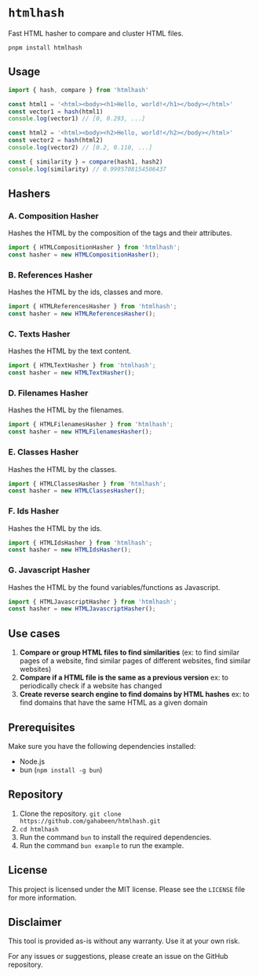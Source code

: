 # `htmlhash`

Fast HTML hasher to compare and cluster HTML files.

`pnpm install htmlhash`

## Usage

```ts
import { hash, compare } from 'htmlhash'

const html1 = '<html><body><h1>Hello, world!</h1></body></html>'
const vector1 = hash(html1)
console.log(vector1) // [0, 0.293, ...]

const html2 = '<html><body><h2>Hello, world!</h2></body></html>'
const vector2 = hash(html2)
console.log(vector2) // [0.2, 0.110, ...]

const { similarity } = compare(hash1, hash2)
console.log(similarity) // 0.9995708154506437
```

## Hashers

### A. **Composition Hasher**

Hashes the HTML by the composition of the tags and their attributes.

```ts
import { HTMLCompositionHasher } from 'htmlhash';
const hasher = new HTMLCompositionHasher();
```

### B. **References Hasher**

Hashes the HTML by the ids, classes and more.

```ts
import { HTMLReferencesHasher } from 'htmlhash';
const hasher = new HTMLReferencesHasher();
```

### C. **Texts Hasher**

Hashes the HTML by the text content.

```ts
import { HTMLTextHasher } from 'htmlhash';
const hasher = new HTMLTextHasher();
```


### D. **Filenames Hasher**

Hashes the HTML by the filenames.

```ts
import { HTMLFilenamesHasher } from 'htmlhash';
const hasher = new HTMLFilenamesHasher();
```

### E. **Classes Hasher**

Hashes the HTML by the classes.

```ts
import { HTMLClassesHasher } from 'htmlhash';
const hasher = new HTMLClassesHasher();
```

### F. **Ids Hasher**

Hashes the HTML by the ids.

```ts
import { HTMLIdsHasher } from 'htmlhash';
const hasher = new HTMLIdsHasher();
```

### G. **Javascript Hasher**

Hashes the HTML by the found variables/functions as Javascript.

```ts
import { HTMLJavascriptHasher } from 'htmlhash';
const hasher = new HTMLJavascriptHasher();
```

## Use cases

1. **Compare or group HTML files to find similarities** (ex: to find similar pages of a website, find similar pages of different websites, find similar websites)
2. **Compare if a HTML file is the same as a previous version**
   ex: to periodically check if a website has changed
3. **Create reverse search engine to find domains by HTML hashes**
   ex: to find domains that have the same HTML as a given domain

## Prerequisites

Make sure you have the following dependencies installed:

-   Node.js
-   bun (`npm install -g bun`)

## Repository

1. Clone the repository. `git clone https://github.com/gahabeen/htmlhash.git`
2. `cd htmlhash`
3. Run the command `bun` to install the required dependencies.
4. Run the command `bun example` to run the example.

## License

This project is licensed under the MIT license. Please see the `LICENSE` file for more information.

## Disclaimer

This tool is provided as-is without any warranty. Use it at your own risk.

For any issues or suggestions, please create an issue on the GitHub repository.
